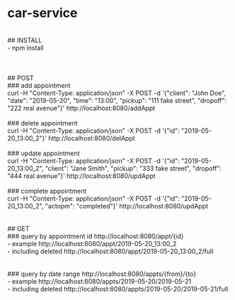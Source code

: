 # car-service
<br />
## INSTALL<br />
- npm install<br />
<br />
<br />
<br />
## POST<br />
### add appointment<br />
curl -H "Content-Type: application/json" -X POST -d '{"client": "John Doe", "date": "2019-05-20", "time": "13:00", "pickup": "111 fake street", "dropoff": "222 real avenue"}' http://localhost:8080/addAppt
<br />
<br />
### delete appointment<br />
curl -H "Content-Type: application/json" -X POST -d '{"id": "2019-05-20_13:00_2"}' http://localhost:8080/delAppt
<br />
<br />
### update appointment<br />
curl -H "Content-Type: application/json" -X POST -d '{"id": "2019-05-20_13:00_2", "client": "Jane Smith", "pickup": "333 fake street", "dropoff": "444 real avenue"}' http://localhost:8080/updAppt
<br />
<br />
### complete appointment<br />
curl -H "Content-Type: application/json" -X POST -d '{"id": "2019-05-20_13:00_2", "actopm": "completed"}' http://localhost:8080/updAppt
<br />
<br />
<br />
## GET<br />
### query by appointment id
http://localhost:8080/appt/{id}<br />
- example http://localhost:8080/appt/2019-05-20_13:00_2<br />
- including deleted http://localhost:8080/appt/2019-05-20_13:00_2/full<br />
<br />
<br />
### query by date range
http://localhost:8080/appts/{from}/{to}<br />
- example http://localhost:8080/appts/2019-05-20/2019-05-21<br />
- including deleted http://localhost:8080/appts/2019-05-20/2019-05-21/full<br />
